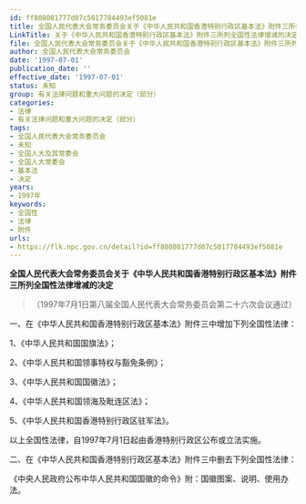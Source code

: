 ```yaml
---
id: ff808081777d07c5017784493ef5081e
title: 全国人民代表大会常务委员会关于《中华人民共和国香港特别行政区基本法》附件三所列全国性法律增减的决定
LinkTitle: 关于《中华人民共和国香港特别行政区基本法》附件三所列全国性法律增减的决定（1997）
file: 全国人民代表大会常务委员会关于《中华人民共和国香港特别行政区基本法》附件三所列全国性法律增减的决定_ff808081777d07c5017784493ef5081e.docx
author: 全国人民代表大会常务委员会
date: '1997-07-01'
publication_date: ''
effective_date: '1997-07-01'
status: 未知
group: 有关法律问题和重大问题的决定（部分）
categories:
- 法律
- 有关法律问题和重大问题的决定（部分）
tags:
- 全国人民代表大会常务委员会
- 未知
- 全国人大及其常委会
- 全国人大常委会
- 基本法
- 决定
years:
- 1997年
keywords:
- 全国性
- 法律
- 附件
urls:
- https://flk.npc.gov.cn/detail?id=ff808081777d07c5017784493ef5081e
---
```


**全国人民代表大会常务委员会关于《中华人民共和国香港特别行政区基本法》附件三所列全国性法律增减的决定**

> （1997年7月1日第八届全国人民代表大会常务委员会第二十六次会议通过）

一、在《中华人民共和国香港特别行政区基本法》附件三中增加下列全国性法律：

1、《中华人民共和国国旗法》；

2、《中华人民共和国领事特权与豁免条例》；

3、《中华人民共和国国徽法》；

4、《中华人民共和国领海及毗连区法》；

5、《中华人民共和国香港特别行政区驻军法》。

以上全国性法律，自1997年7月1日起由香港特别行政区公布或立法实施。

二、在《中华人民共和国香港特别行政区基本法》附件三中删去下列全国性法律：

《中央人民政府公布中华人民共和国国徽的命令》附：国徽图案、说明、使用办法。
